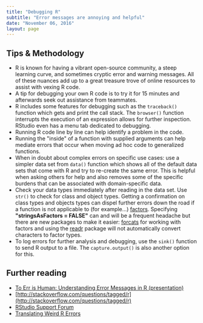 ```yaml
---
title: "Debugging R"
subtitle: "Error messages are annoying and helpful"
date: "November 06, 2016"
layout: page
---
```




## Tips & Methodology

 + R is known for having a vibrant open-source community, a steep learning curve, and sometimes cryptic error and warning messages. All of these nuances add up to a great treasure trove of online resources to assist with vexing R code.
 + A tip for debugging your own R code is to try it for 15 minutes and afterwards seek out assistance from teammates.
 + R includes some features for debugging such as the `traceback()` function which gets and print the call stack. The `browser()` function interrupts the execution of an expression allows for further inspection. RStudio even has a menu tab dedicated to debugging.
+ Running R code line by line can help identify a problem in the code.
+ Running the "inside" of a function with supplied arguments can help mediate errors that occur when moving ad hoc code to generalized functions.
+ When in doubt about complex errors on specific use cases: use a simpler data set from `data()` function which shows all of the default data sets that come with R and try to re-create the same error. This is helpful when asking others for help and also removes some of the specific burdens that can be associated with domain-specific data. 
+ Check your data types immediately after reading in the data set. Use `str()` to check for class and object types. Getting a confirmation on class types and objects types can dispel further errors down the road if a function is not applicable to (for example...) [factors](http://www.stat.berkeley.edu/~nolan/stat133/Fall05/lectures/DataTypes4.pdf). Specifying **"stringsAsFactors = FALSE"** can and will be a frequent headache but there are new packages to make it easier: [forcats](https://cran.r-project.org/package=forcats) for working with factors and using the [readr](https://cran.r-project.org/package=readr) package will not automatically convert characters to factor types.
+ To log errors for further analysis and debugging, use the `sink()` function to send R output to a file. The `capture.output()` is also another option for this. 


## Further reading

 + [To Err is Human: Understanding Error Messages in R (presentation)](http://rpubs.com/jasdumas/to-err2)
 + [http://stackoverflow.com/questions/tagged/r](http://stackoverflow.com/questions/tagged/r)
 + [RStudio Support Forum](https://support.rstudio.com/hc/en-us/signin?return_to=https%3A%2F%2Fsupport.rstudio.com%2Fhc%2Fen-us%2Farticles%2F200713843%3Fversion%3D0.99.1249%26mode%3Ddesktop)
 + [Translating Weird R Errors](https://www.r-bloggers.com/translating-weird-r-errors/)

